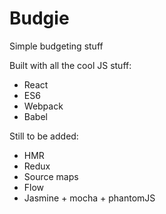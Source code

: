 # Budgie

Simple budgeting stuff

Built with all the cool JS stuff:
  * React
  * ES6
  * Webpack
  * Babel

Still to be added:
  * HMR
  * Redux
  * Source maps
  * Flow
  * Jasmine + mocha + phantomJS
